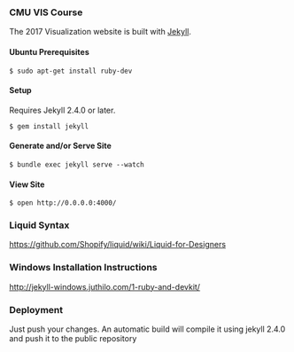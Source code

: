 ### CMU VIS Course

The 2017 Visualization website is built with [Jekyll](http://jekyllrb.com).

#### Ubuntu Prerequisites

```ShellSession
$ sudo apt-get install ruby-dev
```

#### Setup

Requires Jekyll 2.4.0 or later.

```ShellSession
$ gem install jekyll
```

#### Generate and/or Serve Site

```ShellSession
$ bundle exec jekyll serve --watch
```

#### View Site

```ShellSession
$ open http://0.0.0.0:4000/
```

### Liquid Syntax

https://github.com/Shopify/liquid/wiki/Liquid-for-Designers

### Windows Installation Instructions

http://jekyll-windows.juthilo.com/1-ruby-and-devkit/

### Deployment

Just push your changes. An automatic build will compile it using jekyll 2.4.0 and push it to the public repository  
